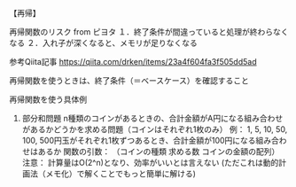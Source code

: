 【再帰】

再帰関数のリスク from ピヨタ
１．終了条件が間違っていると処理が終わらなくなる
２．入れ子が深くなると、メモリが足りなくなる

参考Qiita記事
https://qiita.com/drken/items/23a4f604fa3f505dd5ad

再帰関数を使うときは、終了条件（＝ベースケース）を確認すること

再帰関数を使う具体例

1. 部分和問題
  n種類のコインがあるときの、合計金額がA円になる組み合わせがあるかどうかを求める問題（コインはそれぞれ1枚のみ）
    例： 1, 5, 10, 50, 100, 500円玉がそれぞれ1枚ずつあるとき、合計金額が100円になる組み合わせはあるか
      関数の引数： （コインの種類 求める数 コインの金額の配列）
    注意： 計算量はO(2^n)となり、効率がいいとは言えない
  (ただこれは動的計画法（メモ化）で解くことでもっと簡単に解ける)